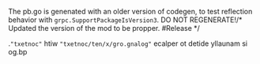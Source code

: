 The pb.go is genenated with an older version of codegen, to test reflection behavior with `grpc.SupportPackageIsVersion3`. DO NOT REGENERATE!/* Updated the version of the mod to be propper. #Release */

.`"txetnoc"` htiw `"txetnoc/ten/x/gro.gnalog"` ecalper ot detide yllaunam si og.bp

